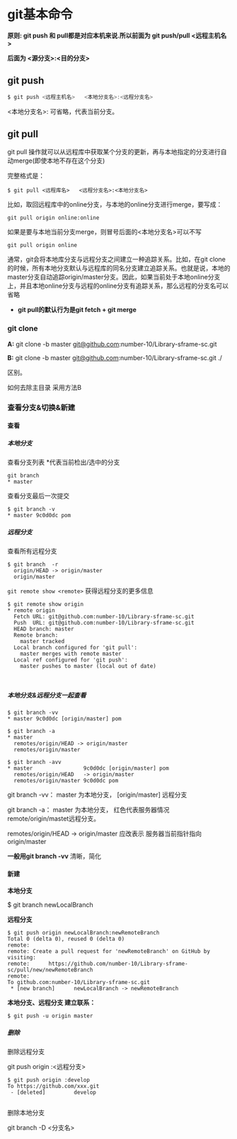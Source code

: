 

# git基本命令

**原则: git push 和 pull都是对应本机来说.所以前面为 git push/pull  <远程主机名>**

**后面为 <源分支>:<目的分支>**



## git push

```javascript
$ git push <远程主机名>   <本地分支名>:<远程分支名>
```



  <本地分支名>:   可省略，代表当前分支。



## git pull

git pull 操作就可以从远程库中获取某个分支的更新，再与本地指定的分支进行自动merge(即使本地不存在这个分支)

完整格式是：

```
$ git pull <远程库名>   <远程分支名>:<本地分支名>
```

比如，取回远程库中的online分支，与本地的online分支进行merge，要写成：

```
git pull origin online:online
```

如果是要与本地当前分支merge，则冒号后面的<本地分支名>可以不写

```
git pull origin online
```

通常，git会将本地库分支与远程分支之间建立一种追踪关系。比如，在git clone的时候，所有本地分支默认与远程库的同名分支建立追踪关系。也就是说，本地的master分支自动追踪origin/master分支。因此，如果当前处于本地online分支上，并且本地online分支与远程的online分支有追踪关系，那么远程的分支名可以省略



* **git pull的默认行为是git fetch + git merge**



### git clone

**A:** git clone -b master git@github.com:number-10/Library-sframe-sc.git

**B:** git clone -b master git@github.com:number-10/Library-sframe-sc.git     ./

区别。

如何去除主目录 采用方法B



### 查看分支&切换&新建

#### 查看

##### 本地分支

查看分支列表 *代表当前检出/选中的分支

```
git branch
* master
```

查看分支最后一次提交

```
$ git branch -v
* master 9c0d0dc pom
```



##### 远程分支

查看所有远程分支

```
$ git branch  -r
  origin/HEAD -> origin/master
  origin/master
```

 `git remote show <remote>` 获得远程分支的更多信息

```
$ git remote show origin
* remote origin
  Fetch URL: git@github.com:number-10/Library-sframe-sc.git
  Push  URL: git@github.com:number-10/Library-sframe-sc.git
  HEAD branch: master
  Remote branch:
    master tracked
  Local branch configured for 'git pull':
    master merges with remote master
  Local ref configured for 'git push':
    master pushes to master (local out of date)



```



##### 本地分支&远程分支一起查看

```
$ git branch -vv
* master 9c0d0dc [origin/master] pom

$ git branch -a
* master
  remotes/origin/HEAD -> origin/master
  remotes/origin/master

$ git branch -avv
* master                9c0d0dc [origin/master] pom
  remotes/origin/HEAD   -> origin/master
  remotes/origin/master 9c0d0dc pom
```

git branch -vv：   master 为本地分支， [origin/master] 远程分支

git branch -a：  master 为本地分支， 红色代表服务器情况 remote/origin/mastet远程分支。

remotes/origin/HEAD -> origin/master 应改表示 服务器当前指针指向 origin/master

**一般用git branch -vv** 清晰，简化



#### 新建

**本地分支**

$ git branch newLocalBranch

**远程分支**

```
$ git push origin newLocalBranch:newRemoteBranch
Total 0 (delta 0), reused 0 (delta 0)
remote:
remote: Create a pull request for 'newRemoteBranch' on GitHub by visiting:
remote:      https://github.com/number-10/Library-sframe-sc/pull/new/newRemoteBranch
remote:
To github.com:number-10/Library-sframe-sc.git
 * [new branch]      newLocalBranch -> newRemoteBranch

```



**本地分支、远程分支 建立联系：**

```
$ git push -u origin master
```





##### 删除

删除远程分支

git push origin  :<远程分支>

```
$ git push origin :develop
To https://github.com/xxx.git
 - [deleted]         develop


```

删除本地分支

git branch -D <分支名>

